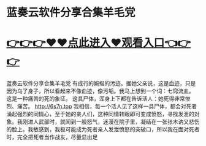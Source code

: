 # 蓝奏云软件分享合集羊毛党

# <a href="https://github.com/bitezs/bite/issues/1">👉👉👉♥♥点此进入♥观看入口👈👉👉</a>

蓝奏云软件分享合集羊毛党
有成行的婉蜒的污迹。据她父亲说，这是血迹，只是因为乌了身子，所以看起来不像血迹，像污垢。我马上想到一个词：七窍流血。
这是一种痛苦的死的象征。
这具尸体，浑身上下都在告诉活人：她死得非常惨烈、痛苦。
http://6s7n.top
我相信，每一个活人见了这样一具尸体，都会对死者涌起强烈的同情心，至于她的亲人们，这种同情转眼即可变成愤怒，寻找发泄的对象。我刚进人武部时，就闻到一股怒气，迷漫在院子里，凝结在一张张木讷又悲伤的脸上。我敏感到，我极可能成为死者亲人发泄愤怒的突破口，所以我在面对死者时，完全把死者当作战友，尽量显出足
